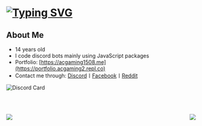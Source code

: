 # [![Typing SVG](https://readme-typing-svg.herokuapp.com?font=&color=%232576F7&size=22&height=30&lines=Developer;Student;ACGaming)](https://github.com/ACGaming1508)

## About Me

- 14 years old
- I code discord bots mainly using JavaScript packages
- Portfolio: [https://acgaming1508.me](https://portfolio.acgaming2.repl.co)
- Contact me through: [Discord](https://discord.com/users/878556236797341786)〡[Facebook](https://www.facebook.com/people/AC-Gaming/100050828506647/)〡[Reddit](https://www.reddit.com/user/ACGaming1508)

![Discord Card](https://discord.c99.nl/widget/theme-2/878556236797341786.png)

<br>

<br>

<p align=center>
<a href="https://github.com/ACGaming1508">
  <img align="left" src="https://github-readme-stats.vercel.app/api?username=ACGaming1508&count_private=true&hide=prs&title_color=&icon_color=f0f0f0&text_color=f0f0f0&bg_color=151b22&hide_border=true" />
  <img align="right" src="https://github-readme-stats.vercel.app/api/top-langs/?username=ACGaming1508&show_icons=true&show_icons=true&title_color=&icon_color=f0f0f0&text_color=f0f0f0&bg_color=151b22&hide_border=true"  />

<br>
